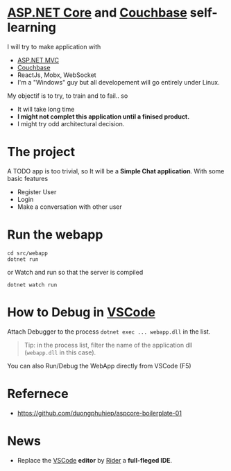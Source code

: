 # [ASP.NET Core](https://docs.microsoft.com/en-us/aspnet/core/) and [Couchbase](https://www.couchbase.com/nosql-databases/couchbase-server) self-learning

I will try to make application with
* [ASP.NET MVC](https://docs.microsoft.com/en-us/aspnet/core/) 
* [Couchbase](https://www.couchbase.com/nosql-databases/couchbase-server)
* ReactJs, Mobx, WebSocket
* I'm a "Windows" guy but all developement will go entirely under Linux.

My objectif is to try, to train and to fail.. so
* It will take long time
* **I might not complet this application until a finised product.**
* I might try odd architectural decision.

# The project

A TODO app is too trivial, so It will be a **Simple Chat application**. With some basic features
* Register User
* Login
* Make a conversation with other user

# Run the webapp
```
cd src/webapp
dotnet run
```
or Watch and run so that the server is compiled 
```
dotnet watch run
```

# How to Debug in [VSCode]

Attach Debugger to the process `dotnet exec ... webapp.dll` in the list.

> Tip: in the process list, filter the name of the application dll (`webapp.dll` in this case).

You can also Run/Debug the WebApp directly from VSCode (F5)

# Refernece
* https://github.com/duongphuhiep/aspcore-boilerplate-01

# News
* Replace the [VSCode] **editor** by [Rider](https://www.jetbrains.com/rider) a **full-fleged IDE**.

[VSCode]: https://code.visualstudio.com/